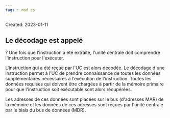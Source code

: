 ```yaml
---
tags : mod cs
---
```

Created: 2023-01-11

## Le décodage est appelé
?
Une fois que l'instruction a été extraite, l'unité centrale doit comprendre
l'instruction pour l'exécuter.

L'instruction qui a été reçue par l'UC est alors décodée.
Le décodage d'une instruction permet à l'UC de prendre connaissance de
toutes les données supplémentaires nécessaires à l'exécution de l'instruction.
Toutes les données requises qui doivent être chargées à partir de la mémoire
primaire pour que l'instruction soit exécutable sont alors récupérées.

Les adresses de ces données sont placées sur le bus (d'adresses MAR) de la
mémoire et les données de ces adresses sont reçues par l'unité centrale par le
biais du bus de données (MDR).